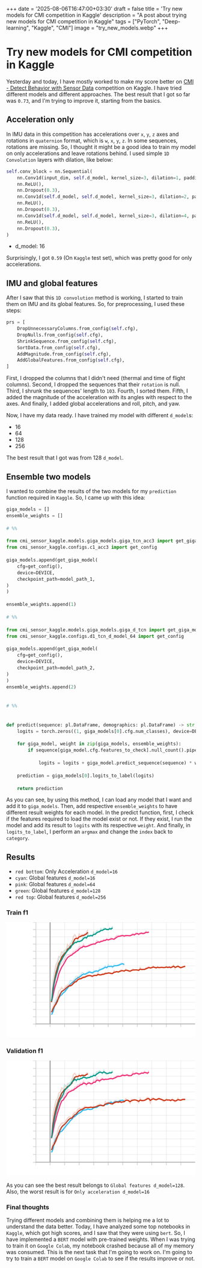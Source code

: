 +++
date = '2025-08-06T16:47:00+03:30'
draft = false
title = 'Try new models for CMI competition in Kaggle'
description = "A post about trying new models for CMI competition in Kaggle"
tags = ["PyTorch", "Deep-learning", "Kaggle", "CMI"]
image = "try_new_models.webp"
+++

# Try new models for CMI competition in Kaggle

Yesterday and today, I have mostly worked to make my score better on
[CMI - Detect Behavior with Sensor Data](https://www.kaggle.com/competitions/cmi-detect-behavior-with-sensor-data)
competition on Kaggle.
I have tried different models and different approaches.
The best result that I got so far was `0.73`, and I'm trying to improve it,
starting from the basics.

## Acceleration only

In IMU data in this competition has accelerations over `x`, `y`, `z` axes and rotations
in `quaternion` format, which is `w`, `x`, `y`, `z`.
In some sequences, rotations are missing.
So, I thought it might be a good idea to train my model on only accelerations and leave
rotations behind.
I used simple `1D Convolution` layers with dilation, like below:

```python
self.conv_block = nn.Sequential(
    nn.Conv1d(input_dim, self.d_model, kernel_size=3, dilation=1, padding=1),
    nn.ReLU(),
    nn.Dropout(0.3),
    nn.Conv1d(self.d_model, self.d_model, kernel_size=3, dilation=2, padding=2),
    nn.ReLU(),
    nn.Dropout(0.3),
    nn.Conv1d(self.d_model, self.d_model, kernel_size=3, dilation=4, padding=4),
    nn.ReLU(),
    nn.Dropout(0.3),
)
```

* d_model: 16

Surprisingly, I got `0.59` (On `Kaggle` test set), which was pretty good for only accelerations.

## IMU and global features

After I saw that this `1D convolution` method is working, I started to train them on IMU and its global features.
So, for preprocessing, I used these steps:

```python
prs = [
    DropUnnecessaryColumns.from_config(self.cfg),
    DropNulls.from_config(self.cfg),
    ShrinkSequence.from_config(self.cfg),
    SortData.from_config(self.cfg),
    AddMagnitude.from_config(self.cfg),
    AddGlobalFeatures.from_config(self.cfg),
]
```

First, I dropped the columns that I didn't need (thermal and time of flight columns).
Second, I dropped the sequences that their `rotation` is null.
Third, I shrunk the sequences' length to `103`.
Fourth, I sorted them.
Fifth, I added the magnitude of the acceleration with its angles with respect to the axes.
And finally, I added global accelerations and roll, pitch, and yaw.

Now, I have my data ready.
I have trained my model with different `d_model`s:

* 16
* 64
* 128
* 256

The best result that I got was from 128 `d_model`.

## Ensemble two models

I wanted to combine the results of the two models for my `prediction` function required in `Kaggle`.
So, I came up with this idea:

```python
giga_models = []
ensemble_weights = []

# %%

from cmi_sensor_kaggle.models.giga_models.giga_tcn_acc3 import get_giga_model
from cmi_sensor_kaggle.configs.c1_acc3 import get_config

giga_models.append(get_giga_model(
    cfg=get_config(),
    device=DEVICE,
    checkpoint_path=model_path_1,
)
)

ensemble_weights.append(1)

# %% 

from cmi_sensor_kaggle.models.giga_models.giga_d_tcn import get_giga_model
from cmi_sensor_kaggle.configs.d1_tcn_d_model_64 import get_config

giga_models.append(get_giga_model(
    cfg=get_config(),
    device=DEVICE,
    checkpoint_path=model_path_2,
)
)
ensemble_weights.append(2)


# %%


def predict(sequence: pl.DataFrame, demographics: pl.DataFrame) -> str:
    logits = torch.zeros((1, giga_models[0].cfg.num_classes), device=DEVICE)

    for giga_model, weight in zip(giga_models, ensemble_weights):
        if sequence[giga_model.cfg.features_to_check].null_count().pipe(sum).item() == 0:  # type: ignore

            logits = logits + giga_model.predict_sequence(sequence) * weight

    prediction = giga_models[0].logits_to_label(logits)

    return prediction

```

As you can see, by using this method, I can load any model that I want and add it to `giga_models`.
Then, add respective `ensemble_weights` to have different result weights for each model.
In the predict function, first, I check if the features required to load the model exist or not.
If they exist, I run the model and add its result to `logits` with its respective `weight`.
And finally, in `logits_to_label`, I perform an `argmax` and change the `index` back to `category`.

## Results

* `red bottom`: Only Acceleration `d_model=16`
* `cyan`: Global features `d_model=16`
* `pink`: Global features `d_model=64`
* `green`: Global features `d_model=128`
* `red top`: Global features `d_model=256`

### Train f1

![Train f1](train_f1.svg)

### Validation f1

![val_f1](val_f1.svg)

As you can see the best result belongs to `Global features d_model=128`.
Also, the worst result is for `Only acceleration d_model=16`

### Final thoughts

Trying different models and combining them is helping me a lot to
understand the data better.
Today, I have analyzed some top notebooks in `Kaggle`, which got
high scores, and I saw that they were using `bert`.
So, I have implemented a `BERT` model with pre-trained weights.
When I was trying to train it on `Google Colab`, my notebook crashed
because all of my memory was consumed.
This is the next task that I'm going to work on.
I'm going to try to train a `BERT` model on `Google Colab` to see if the
results improve or not.
